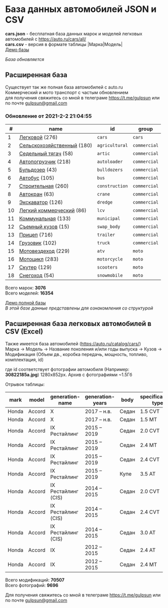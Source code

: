 # База данных автомобилей JSON и CSV
**cars.json** - бесплатная база данных марок и моделей легковых автомобилей с https://auto.ru/cars/all/  
**cars.csv** - версия в формате таблицы |Марка|Модель|  
[Демо базы](https://blanzh.github.io/carsBase/)

_База обновляется_
## Расширенная база
Существует так же полная база автомобилей с auto.ru  
Коммерческий и мото транспорт с частым обновлением   
для получения свяжитесь со мной в телеграме https://t.me/gulpsun или по почте gulpsun@gmail.com

### Обновление от 2021-2-2 21:04:55
|#|name|id|group|
|---|---|---|---|
|1|[Легковой](https://auto.ru/cars/all/) (276)|`cars`|`cars`|
|2|[Сельскохозяйственный](https://auto.ru/agricultural/all/) (180)|`agricultural`|`commercial`|
|3|[Седельный тягач](https://auto.ru/artic/all/) (58)|`artic`|`commercial`|
|4|[Автопогрузчик](https://auto.ru/autoloader/all/) (218)|`autoloader`|`commercial`|
|5|[Бульдозер](https://auto.ru/bulldozers/all/) (43)|`bulldozers`|`commercial`|
|6|[Автобус](https://auto.ru/bus/all/) (105)|`bus`|`commercial`|
|7|[Строительная](https://auto.ru/construction/all/) (260)|`construction`|`commercial`|
|8|[Автокран](https://auto.ru/crane/all/) (63)|`crane`|`commercial`|
|9|[Экскаватор](https://auto.ru/dredge/all/) (126)|`dredge`|`commercial`|
|10|[Легкий коммерческий](https://auto.ru/lcv/all/) (86)|`lcv`|`commercial`|
|11|[Коммунальная](https://auto.ru/municipal/all/) (133)|`municipal`|`commercial`|
|12|[Съемный кузов](https://auto.ru/swap_body/all/) (15)|`swap_body`|`commercial`|
|13|[Прицеп](https://auto.ru/trailer/all/) (716)|`trailer`|`commercial`|
|14|[Грузовик](https://auto.ru/truck/all/) (102)|`truck`|`commercial`|
|15|[Мотовездеход](https://auto.ru/atv/all/) (229)|`atv`|`moto`|
|16|[Мотоцикл](https://auto.ru/motorcycle/all/) (283)|`motorcycle`|`moto`|
|17|[Скутер](https://auto.ru/scooters/all/) (129)|`scooters`|`moto`|
|18|[Снегоход](https://auto.ru/snowmobile/all/) (54)|`snowmobile`|`moto`|

Всего марок: **3076**  
Всего моделей: **16354**


[Демо полной базы](https://blanzh.github.io/carsBase/demo_private.zip)  
_В этой базе данные представлены для ознакомления со структурой_

## Расширенная база легковых автомобилей в CSV (Excel)
Также имеется база автомобилей (https://auto.ru/catalog/cars/)  
Марка -> Модель -> Название поколения и/или годы выпуска -> Кузов -> Модификация (Объем дв., коробка передачь, мощность, топливо, комплектация, id)

где id соответствует фотографии автомобиля (Например: **30822185a.jpg**) 1280x852px. Архив с фотографиями ~1.5Гб

Отрывок таблицы:

|mark|model|generation-name|generation-years|body|specification-type|specification-power|fuel|equipment|id|
|---|---|---|---|---|---|---|---|---|---|
|Honda|Accord|X|2017 – н.в.|Седан|1.5 CVT|192 л.c.|бензин|-|30822185a|
|Honda|Accord|X|2017 – н.в.|Седан|1.5 MT|192 л.c.|бензин|Titanium|30822185a|
|Honda|Accord|IX Рестайлинг|2015 – 2019|Седан|2.0 CVT|145 л.c.|бензин|Titanium|21d12ab99|
|Honda|Accord|IX Рестайлинг|2015 – 2019|Седан|2.4 MT|188 л.c.|бензин|-|21d12ab99|
|Honda|Accord|IX Рестайлинг|2015 – 2019|Седан|2.4 CVT|188 л.c.|бензин|-|21d12ab99|
|Honda|Accord|IX Рестайлинг|2015 – 2019|Купе|3.5 AT|278 л.c.|бензин|-|da6164b71|
|Honda|Accord|IX Рестайлинг (CIS)|2014 – 2015|Седан|2.0 CVT|150 л.c.|бензин|-|4fb2611f1|
|Honda|Accord|IX Рестайлинг (CIS)|2014 – 2015|Седан|2.4 CVT|188 л.c.|бензин|-|4fb2611f1|
|Honda|Accord|IX Рестайлинг (CIS)|2014 – 2015|Седан|3.0 AT|249 л.c.|бензин|-|4fb2611f1|
|Honda|Accord|IX|2012 – 2015|Седан|2.4 AT|180 л.c.|бензин|-|12af99801|
|Honda|Accord|IX|2012 – 2015|Седан|2.4 MT|180 л.c.|бензин|-|12af99801|

Всего модификаций: **70507**  
Всего фотографий: **9696**

Для получения свяжитесь со мной в телеграме https://t.me/gulpsun или по почте gulpsun@gmail.com
